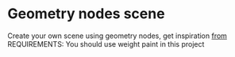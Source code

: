 # Geometry nodes scene
Create your own scene using geometry nodes, get inspiration [from](https://www.youtube.com/@maxhayart)
REQUIREMENTS: You should use weight paint in this project
